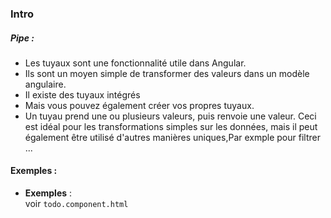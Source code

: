 ### Intro
#####  Pipe :
- Les tuyaux sont une fonctionnalité utile dans Angular.<br>
- Ils sont un moyen simple de transformer des valeurs dans un modèle angulaire.<br> 
- Il existe des tuyaux intégrés <br>
- Mais vous pouvez également créer vos propres tuyaux. <br> 
- Un tuyau prend une ou plusieurs valeurs, puis renvoie une valeur. Ceci est idéal pour les transformations simples sur les données,
 mais il peut également être utilisé d'autres manières uniques,Par exmple pour filtrer ...


#### Exemples :
* <strong>Exemples</strong> : <br>
 voir `todo.component.html`
